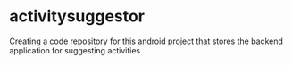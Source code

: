 # activitysuggestor
Creating a code repository for this android project that stores the backend application for suggesting activities
